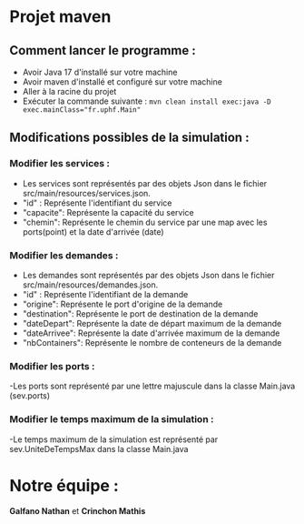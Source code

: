 # Projet maven

## Comment lancer le programme :
- Avoir Java 17 d'installé sur votre machine
- Avoir maven d'installé et configuré sur votre machine
- Aller à la racine du projet
- Exécuter la commande suivante :
  `mvn clean install exec:java -D exec.mainClass="fr.uphf.Main"`


## Modifications possibles de la simulation :
### Modifier les services :  
- Les services sont représentés par des objets Json dans le fichier src/main/resources/services.json.
- "id" : Représente l'identifiant du service
- "capacite": Représente la capacité du service
- "chemin": Représente le chemin du service par une map avec les ports(point) et la date d'arrivée (date)


### Modifier les demandes :
- Les demandes sont représentés par des objets Json dans le fichier src/main/resources/demandes.json.
- "id" : Représente l'identifiant de la demande
- "origine": Représente le port d'origine de la demande
- "destination": Représente le port de destination de la demande
- "dateDepart": Représente la date de départ maximum de la demande
- "dateArrivee": Représente la date d'arrivée maximum de la demande
- "nbContainers": Représente le nombre de conteneurs de la demande

### Modifier les ports :
-Les ports sont représenté par une lettre majuscule dans la classe Main.java (sev.ports)

### Modifier le temps maximum de la simulation :
-Le temps maximum de la simulation est représenté par sev.UniteDeTempsMax dans la classe Main.java

# Notre équipe : 
__Galfano Nathan__ et __Crinchon Mathis__
